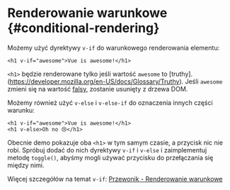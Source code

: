 # Renderowanie warunkowe {#conditional-rendering}

Możemy użyć dyrektywy `v-if` do warunkowego renderowania elementu:

```vue-html
<h1 v-if="awesome">Vue is awesome!</h1>
```

`<h1>` będzie renderowane tylko jeśli wartość `awesome` to [truthy].(https://developer.mozilla.org/en-US/docs/Glossary/Truthy). Jeśli `awesome` zmieni się na wartość [falsy](https://developer.mozilla.org/en-US/docs/Glossary/Falsy), zostanie usunięty z drzewa DOM.

Możemy również użyć `v-else` i `v-else-if` do oznaczenia innych części warunku:

```vue-html
<h1 v-if="awesome">Vue is awesome!</h1>
<h1 v-else>Oh no 😢</h1>
```

Obecnie demo pokazuje oba `<h1>` w tym samym czasie, a przycisk nic nie robi. Spróbuj dodać do nich dyrektywy `v-if` i `v-else` i zaimplementuj metodę `toggle()`, abyśmy mogli używać przycisku do przełączania się między nimi.

Więcej szczegółów na temat `v-if`: <a target="_blank" href="/guide/essentials/conditional.html">Przewonik - Renderowanie warunkowe</a>
